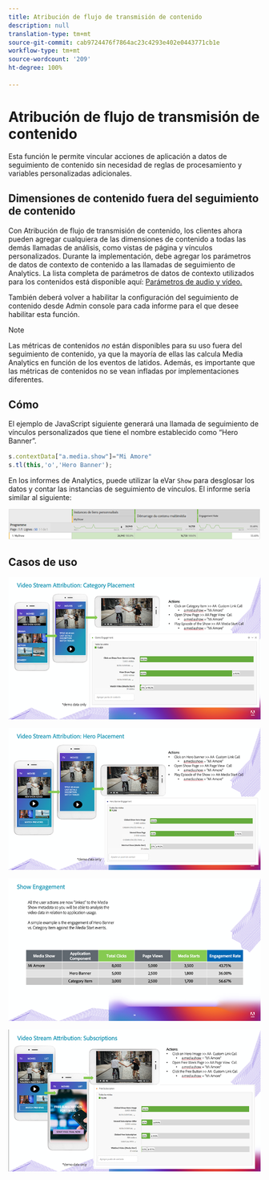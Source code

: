 ```yaml
---
title: Atribución de flujo de transmisión de contenido
description: null
translation-type: tm+mt
source-git-commit: cab9724476f7864ac23c4293e402e0443771cb1e
workflow-type: tm+mt
source-wordcount: '209'
ht-degree: 100%

---
```



# Atribución de flujo de transmisión de contenido

Esta función le permite vincular acciones de aplicación a datos de seguimiento de contenido sin necesidad de reglas de procesamiento y variables personalizadas adicionales.

## Dimensiones de contenido fuera del seguimiento de contenido

Con Atribución de flujo de transmisión de contenido, los clientes ahora pueden agregar cualquiera de las dimensiones de contenido a todas las demás llamadas de análisis, como vistas de página y vínculos personalizados. Durante la implementación, debe agregar los parámetros de datos de contexto de contenido a las llamadas de seguimiento de Analytics. La lista completa de parámetros de datos de contexto utilizados para los contenidos está disponible aquí: [Parámetros de audio y vídeo.](/help/metrics-and-metadata/audio-video-parameters.md)

También deberá volver a habilitar la configuración del seguimiento de contenido desde Admin console para cada informe para el que desee habilitar esta función.

>[!NOTE]
>
>Las métricas de contenidos _no_ están disponibles para su uso fuera del seguimiento de contenido, ya que la mayoría de ellas las calcula Media Analytics en función de los eventos de latidos. Además, es importante que las métricas de contenidos no se vean infladas por implementaciones diferentes.

## Cómo

El ejemplo de JavaScript siguiente generará una llamada de seguimiento de vínculos personalizados que tiene el nombre establecido como “Hero Banner”.

```javascript
s.contextData["a.media.show"]="Mi Amore"
s.tl(this,'o','Hero Banner');
```

En los informes de Analytics, puede utilizar la eVar `Show` para desglosar los datos y contar las instancias de seguimiento de vínculos. El informe sería similar al siguiente:

![](/assets/myShow-rpt-1.png)

## Casos de uso

![](/assets/vid-stream-attr-category.png)

![](/assets/vid-stream-attr-hero.png)

![](/assets/show-engagement.png)

![](/assets/vid-stream-attr-subs.png)

